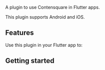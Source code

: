 A plugin to use Contensquare in Flutter apps.

This plugin supports Android and iOS.

## Features

Use this plugin in your Flutter app to:

## Getting started
